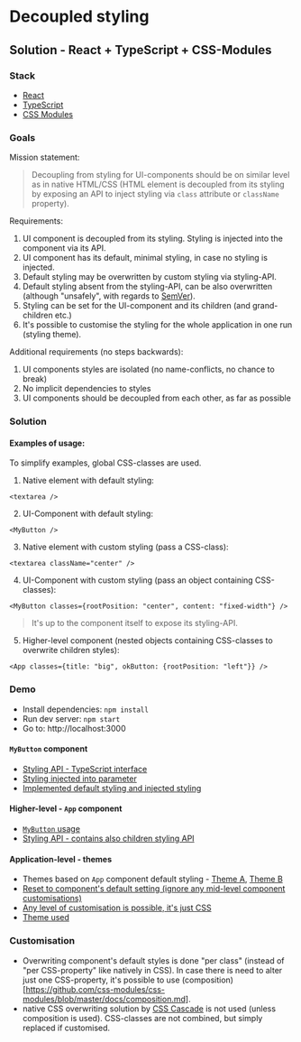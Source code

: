 # Decoupled styling

## Solution - React + TypeScript + CSS-Modules

### Stack

- [React](https://github.com/facebook/react)
- [TypeScript](https://github.com/Microsoft/TypeScript)
- [CSS Modules](https://github.com/css-modules/css-modules)

### Goals

Mission statement:

> Decoupling from styling for UI-components should be on similar level as in native HTML/CSS (HTML element is decoupled from its styling by exposing an API to inject styling via `class` attribute or `className` property).

Requirements:

1.  UI component is decoupled from its styling. Styling is injected into the component via its API.
2.  UI component has its default, minimal styling, in case no styling is injected.
3.  Default styling may be overwritten by custom styling via styling-API.
4.  Default styling absent from the styling-API, can be also overwritten (although "unsafely", with regards to [SemVer](https://semver.org/)).
5.  Styling can be set for the UI-component and its children (and grand-children etc.)
6.  It's possible to customise the styling for the whole application in one run (styling theme).

Additional requirements (no steps backwards):

1.  UI components styles are isolated (no name-conflicts, no chance to break)
2.  No implicit dependencies to styles
3.  UI components should be decoupled from each other, as far as possible

### Solution

#### Examples of usage:

To simplify examples, global CSS-classes are used.

1.  Native element with default styling:

```tsx
<textarea />
```

2.  UI-Component with default styling:

```tsx
<MyButton />
```

3.  Native element with custom styling (pass a CSS-class):

```tsx
<textarea className="center" />
```

4.  UI-Component with custom styling (pass an object containing CSS-classes):

```tsx
<MyButton classes={rootPosition: "center", content: "fixed-width"} />
```

> It's up to the component itself to expose its styling-API.

5.  Higher-level component (nested objects containing CSS-classes to overwrite children styles):

```tsx
<App classes={title: "big", okButton: {rootPosition: "left"}} />
```

### Demo

- Install dependencies: `npm install`
- Run dev server: `npm start`
- Go to: http://localhost:3000

#### `MyButton` component

- [Styling API - TypeScript interface](https://github.com/mrac/decoupled-styling-css-modules/blob/master/src/my-button/my-button.css.d.ts)
- [Styling injected into parameter](https://github.com/mrac/decoupled-styling-css-modules/blob/master/src/my-button/my-button.tsx#L7)
- [Implemented default styling and injected styling](https://github.com/mrac/decoupled-styling-css-modules/blob/master/src/my-button/my-button.tsx#L15)

#### Higher-level - `App` component

- [`MyButton` usage](https://github.com/mrac/decoupled-styling-css-modules/blob/master/src/app/app.tsx#L26)
- [Styling API - contains also children styling API](https://github.com/mrac/decoupled-styling-css-modules/blob/master/src/app/app.css.d.ts#L9)

#### Application-level - themes

- Themes based on `App` component default styling - [Theme A](https://github.com/mrac/decoupled-styling-css-modules/blob/master/src/themes/theme-a.css), [Theme B](https://github.com/mrac/decoupled-styling-css-modules/blob/master/src/themes/theme-b.css)
- [Reset to component's default setting (ignore any mid-level component customisations)](https://github.com/mrac/decoupled-styling-css-modules/blob/master/src/themes/theme-b.css#L1)
- [Any level of customisation is possible, it's just CSS](https://github.com/mrac/decoupled-styling-css-modules/blob/master/src/themes/theme-b.css#L13)
- [Theme used](https://github.com/mrac/decoupled-styling-css-modules/blob/master/src/index.tsx#L22)

### Customisation

- Overwriting component's default styles is done "per class" (instead of "per CSS-property" like natively in CSS). In case there is need to alter just one CSS-property, it's possible to use (composition)[https://github.com/css-modules/css-modules/blob/master/docs/composition.md].
- native CSS overwriting solution by [CSS Cascade](https://developer.mozilla.org/en-US/docs/Web/CSS/Cascade) is not used (unless composition is used). CSS-classes are not combined, but simply replaced if customised.
